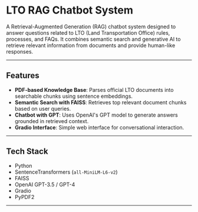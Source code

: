 # LTO RAG Chatbot System

A Retrieval-Augmented Generation (RAG) chatbot system designed to answer questions related to LTO (Land Transportation Office) rules, processes, and FAQs. It combines semantic search and generative AI to retrieve relevant information from documents and provide human-like responses.

---

## Features

- **PDF-based Knowledge Base**: Parses official LTO documents into searchable chunks using sentence embeddings.
- **Semantic Search with FAISS**: Retrieves top relevant document chunks based on user queries.
- **Chatbot with GPT**: Uses OpenAI's GPT model to generate answers grounded in retrieved context.
- **Gradio Interface**: Simple web interface for conversational interaction.

---

## Tech Stack

- Python
- SentenceTransformers (`all-MiniLM-L6-v2`)
- FAISS
- OpenAI GPT-3.5 / GPT-4
- Gradio
- PyPDF2

---


